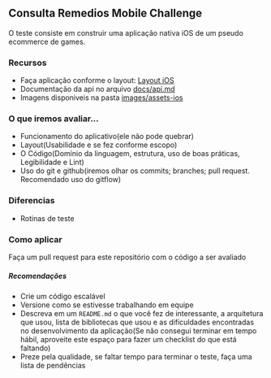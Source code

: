 ## Consulta Remedios Mobile Challenge

O teste consiste em construir uma aplicação nativa iOS de um pseudo ecommerce de games.

### Recursos
- Faça aplicação conforme o layout: [Layout iOS](https://xd.adobe.com/view/46d6098f-efdf-4d13-6096-690517595f3b-30e7/)
- Documentação da api no arquivo [docs/api.md](docs/api.md)
- Imagens disponiveis na pasta [images/assets-ios](images/assets-ios/)

### O que iremos avaliar...
- Funcionamento do aplicativo(ele não pode quebrar)
- Layout(Usabilidade e se fez conforme escopo)
- O Código(Domínio da linguagem, estrutura, uso de boas práticas, Legibilidade e Lint)
- Uso do git e github(iremos olhar os commits; branches; pull request. Recomendado uso do gitflow)

### Diferencias
- Rotinas de teste

### Como aplicar
Faça um pull request para este repositório com o código a ser avaliado

##### Recomendações
* Crie um código escalável
* Versione como se estivesse trabalhando em equipe
* Descreva em um `README.md` o que você fez de interessante, a arquitetura que usou, lista de bibliotecas que usou e as dificuldades encontradas no desenvolvimento da aplicação(Se não consegui terminar em tempo hábil, aproveite este espaço para fazer um checklist do que está faltando)
* Preze pela qualidade, se faltar tempo para terminar o teste, faça uma lista de pendências
